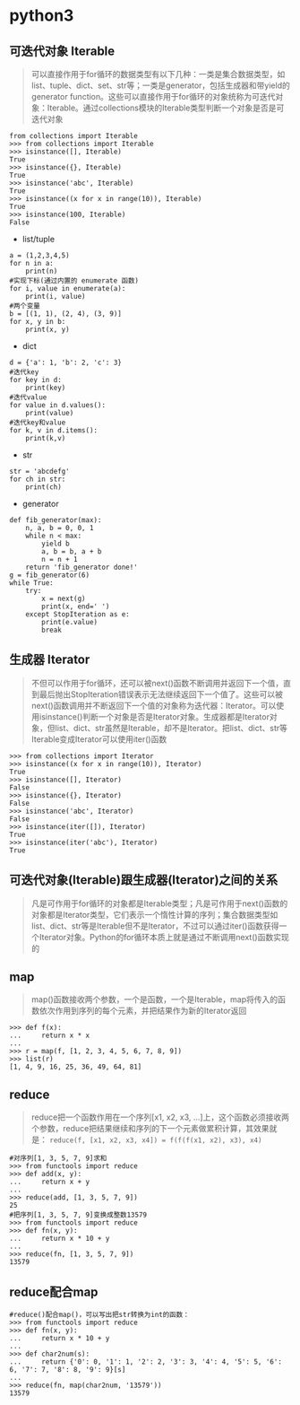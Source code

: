 # python3

## 可迭代对象 Iterable
>可以直接作用于for循环的数据类型有以下几种：一类是集合数据类型，如list、tuple、dict、set、str等；一类是generator，包括生成器和带yield的generator function。这些可以直接作用于for循环的对象统称为可迭代对象：Iterable。通过collections模块的Iterable类型判断一个对象是否是可迭代对象
```
from collections import Iterable
>>> from collections import Iterable
>>> isinstance([], Iterable)
True
>>> isinstance({}, Iterable)
True
>>> isinstance('abc', Iterable)
True
>>> isinstance((x for x in range(10)), Iterable)
True
>>> isinstance(100, Iterable)
False
```

- list/tuple
```
a = (1,2,3,4,5)
for n in a:
    print(n)
#实现下标(通过内置的 enumerate 函数)
for i, value in enumerate(a):
    print(i, value)
#两个变量
b = [(1, 1), (2, 4), (3, 9)]
for x, y in b:
    print(x, y)
```
- dict
```
d = {'a': 1, 'b': 2, 'c': 3}
#迭代key
for key in d:
    print(key)
#迭代value
for value in d.values():
    print(value)
#迭代key和value
for k, v in d.items():
    print(k,v)
```
- str
```
str = 'abcdefg'
for ch in str:
    print(ch)
```
- generator
```
def fib_generator(max):
    n, a, b = 0, 0, 1
    while n < max:
        yield b
        a, b = b, a + b
        n = n + 1
    return 'fib_generator done!'
g = fib_generator(6)
while True:
    try:
        x = next(g)
        print(x, end=' ')
    except StopIteration as e:
        print(e.value)
        break
```

## 生成器 Iterator
>不但可以作用于for循环，还可以被next()函数不断调用并返回下一个值，直到最后抛出StopIteration错误表示无法继续返回下一个值了。这些可以被next()函数调用并不断返回下一个值的对象称为迭代器：Iterator。可以使用isinstance()判断一个对象是否是Iterator对象。生成器都是Iterator对象，但list、dict、str虽然是Iterable，却不是Iterator。把list、dict、str等Iterable变成Iterator可以使用iter()函数
```
>>> from collections import Iterator
>>> isinstance((x for x in range(10)), Iterator)
True
>>> isinstance([], Iterator)
False
>>> isinstance({}, Iterator)
False
>>> isinstance('abc', Iterator)
False
>>> isinstance(iter([]), Iterator)
True
>>> isinstance(iter('abc'), Iterator)
True
```

## 可迭代对象(Iterable)跟生成器(Iterator)之间的关系
>凡是可作用于for循环的对象都是Iterable类型；凡是可作用于next()函数的对象都是Iterator类型，它们表示一个惰性计算的序列；集合数据类型如list、dict、str等是Iterable但不是Iterator，不过可以通过iter()函数获得一个Iterator对象。Python的for循环本质上就是通过不断调用next()函数实现的

## map
>map()函数接收两个参数，一个是函数，一个是Iterable，map将传入的函数依次作用到序列的每个元素，并把结果作为新的Iterator返回
```
>>> def f(x):
...     return x * x
...
>>> r = map(f, [1, 2, 3, 4, 5, 6, 7, 8, 9])
>>> list(r)
[1, 4, 9, 16, 25, 36, 49, 64, 81]
```

## reduce
>reduce把一个函数作用在一个序列[x1, x2, x3, ...]上，这个函数必须接收两个参数，reduce把结果继续和序列的下一个元素做累积计算，其效果就是：
`reduce(f, [x1, x2, x3, x4]) = f(f(f(x1, x2), x3), x4)`
```
#对序列[1, 3, 5, 7, 9]求和
>>> from functools import reduce
>>> def add(x, y):
...     return x + y
...
>>> reduce(add, [1, 3, 5, 7, 9])
25
#把序列[1, 3, 5, 7, 9]变换成整数13579
>>> from functools import reduce
>>> def fn(x, y):
...     return x * 10 + y
...
>>> reduce(fn, [1, 3, 5, 7, 9])
13579
```

## reduce配合map
```
#reduce()配合map()，可以写出把str转换为int的函数：
>>> from functools import reduce
>>> def fn(x, y):
...     return x * 10 + y
...
>>> def char2num(s):
...     return {'0': 0, '1': 1, '2': 2, '3': 3, '4': 4, '5': 5, '6': 6, '7': 7, '8': 8, '9': 9}[s]
...
>>> reduce(fn, map(char2num, '13579'))
13579
```
